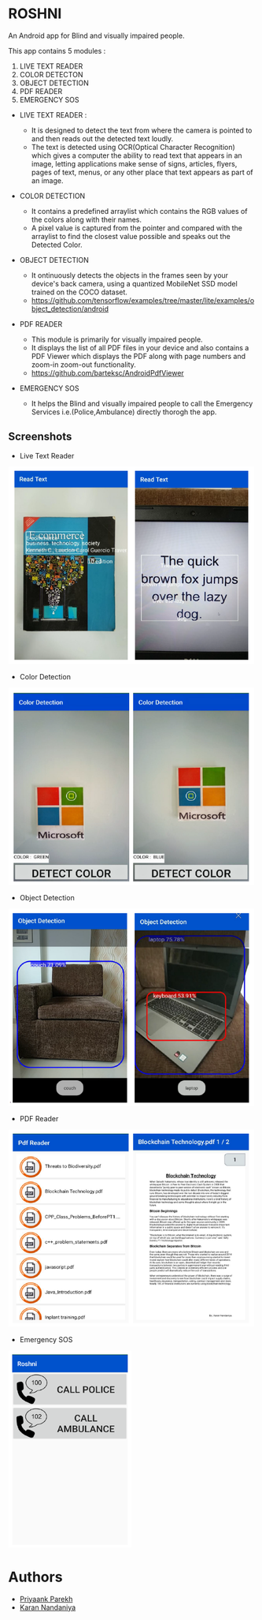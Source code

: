 # ROSHNI

An Android app for Blind and visually impaired people.

This app contains 5 modules :

1. LIVE TEXT READER
2. COLOR DETECTON
3. OBJECT DETECTION
4. PDF READER
5. EMERGENCY SOS


* LIVE TEXT READER :

  * It is designed to detect the text from where the camera is pointed to and then reads out the detected text loudly. 
  * The text is detected using OCR(Optical Character Recognition) which gives a computer the ability to read text that appears in an image, letting applications make sense of signs, articles, flyers, pages of text, menus, or any other place that text appears as part of an image.
   
* COLOR DETECTION
 
  * It contains a predefined arraylist which contains the RGB values of the colors along with their names.
  * A pixel value is captured from the pointer and compared with the arraylist to find the closest value possible and speaks out the Detected Color.
    
* OBJECT DETECTION
  * It ontinuously detects the objects in the frames seen by your device's back camera, using a quantized MobileNet SSD model trained on the COCO dataset.
  * https://github.com/tensorflow/examples/tree/master/lite/examples/object_detection/android
  
* PDF READER
  * This module is primarily for visually impaired people.
  * It displays the list of all PDF files in your device and also contains a PDF Viewer which displays the PDF along with page numbers and zoom-in zoom-out functionality.
  * https://github.com/barteksc/AndroidPdfViewer
  
* EMERGENCY SOS
  * It helps the Blind and visually impaired people to call the Emergency Services i.e.(Police,Ambulance) directly thorogh the app.
  
## Screenshots

 * Live Text Reader
 <img src="screenshots/LTR_ss.PNG" width="500" height="400">

 * Color Detection
 <img src="screenshots/CD_ss1.PNG" width="500" height="400">
 
 * Object Detection
 <img src="screenshots/OD_ss.PNG" width="500" height="400">

 * PDF Reader
 <img src="screenshots/PDF_ss.PNG" width="500" height="400">

 * Emergency SOS
 <img src="screenshots/EMG_ss.PNG" width="250" height="400">


# Authors

 * [Priyaank Parekh](https://github.com/priyaankparekh)
 * [Karan Nandaniya](https://github.com/karannandaniya)
